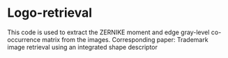 # Logo-retrieval
This code is used to extract the ZERNIKE moment and edge gray-level co-occurrence matrix from the images.
Corresponding paper: Trademark image retrieval using an integrated shape descriptor
